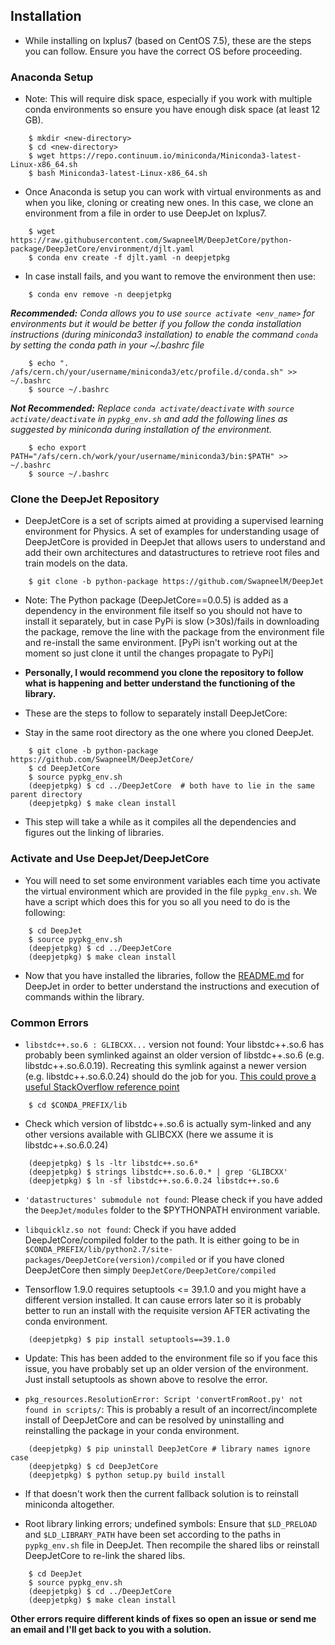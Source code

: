 ## Installation

* While installing on lxplus7 (based on CentOS 7.5), these are the steps you can follow. Ensure you have the correct OS before proceeding.

### Anaconda Setup

* Note: This will require disk space, especially if you work with multiple conda environments so ensure you have enough disk space (at least 12 GB).

```
    $ mkdir <new-directory> 
    $ cd <new-directory>
    $ wget https://repo.continuum.io/miniconda/Miniconda3-latest-Linux-x86_64.sh
    $ bash Miniconda3-latest-Linux-x86_64.sh
```

* Once Anaconda is setup you can work with virtual environments as and when you like, cloning or creating new ones. In this case, we clone an environment from a file in order to use DeepJet on lxplus7.

```
    $ wget https://raw.githubusercontent.com/SwapneelM/DeepJetCore/python-package/DeepJetCore/environment/djlt.yaml
    $ conda env create -f djlt.yaml -n deepjetpkg
```

* In case install fails, and you want to remove the environment then use:

```   
    $ conda env remove -n deepjetpkg
```


***Recommended:** Conda allows you to use `source activate <env_name>` for environments but it would be better if you follow the conda installation instructions (during miniconda3 installation) to enable the command `conda` by setting the conda path in your ~/.bashrc file*

```
    $ echo ". /afs/cern.ch/your/username/miniconda3/etc/profile.d/conda.sh" >> ~/.bashrc
    $ source ~/.bashrc
```

***Not Recommended:** Replace `conda activate/deactivate` with `source activate/deactivate` in `pypkg_env.sh` and add the following lines as suggested by miniconda during installation of the environment.*

```
    $ echo export PATH="/afs/cern.ch/work/your/username/miniconda3/bin:$PATH" >> ~/.bashrc
    $ source ~/.bashrc
```


### Clone the DeepJet Repository

* DeepJetCore is a set of scripts aimed at providing a supervised learning environment for Physics. A set of examples for understanding usage of DeepJetCore is provided in DeepJet that allows users to understand and add their own architectures and datastructures to retrieve root files and train models on the data.

```
    $ git clone -b python-package https://github.com/SwapneelM/DeepJet
```

* Note: The Python package (DeepJetCore==0.0.5) is added as a dependency in the environment file itself so you should not have to install it separately, but in case PyPi is slow (>30s)/fails in downloading the package, remove the line with the package from the environment file and re-install the same environment. 
[PyPi isn't working out at the moment so just clone it until the changes propagate to PyPi]

* **Personally, I would recommend you clone the repository to follow what is happening and better understand the functioning of the library.**

* These are the steps to follow to separately install DeepJetCore:

- Stay in the same root directory as the one where you cloned DeepJet.

```
    $ git clone -b python-package https://github.com/SwapneelM/DeepJetCore/
    $ cd DeepJetCore 
    $ source pypkg_env.sh
    (deepjetpkg) $ cd ../DeepJetCore  # both have to lie in the same parent directory
    (deepjetpkg) $ make clean install 
```

- This step will take a while as it compiles all the dependencies and figures out the linking of libraries.

### Activate and Use DeepJet/DeepJetCore

* You will need to set some environment variables each time you activate the virtual environment which are provided in the file `pypkg_env.sh`. We have a script which does this for you so all you need to do is the following:

```
    $ cd DeepJet
    $ source pypkg_env.sh
    (deepjetpkg) $ cd ../DeepJetCore
    (deepjetpkg) $ make clean install
```

* Now that you have installed the libraries, follow the [README.md](https://github.com/SwapneelM/DeepJet) for DeepJet in order to better understand the instructions and execution of commands within the library.
    
### Common Errors

* `libstdc++.so.6 : GLIBCXX...` version not found: Your libstdc++.so.6 has probably been symlinked against an older version of libstdc++.so.6 (e.g. libstdc++.so.6.0.19). Recreating this symlink against a newer version (e.g. libstdc++.so.6.0.24) should do the job for you. [This could prove a useful StackOverflow reference point](https://stackoverflow.com/a/16445803/5087991)

```
    $ cd $CONDA_PREFIX/lib
```
  
  - Check which version of libstdc++.so.6 is actually sym-linked and any other versions available with GLIBCXX (here we assume it is libstdc++.so.6.0.24)

```
    (deepjetpkg) $ ls -ltr libstdc++.so.6*
    (deepjetpkg) $ strings libstdc++.so.6.0.* | grep 'GLIBCXX'
    (deepjetpkg) $ ln -sf libstdc++.so.6.0.24 libstdc++.so.6
```

* `'datastructures' submodule not found`: Please check if you have added the `DeepJet/modules` folder to the $PYTHONPATH environment variable.

* `libquicklz.so not found`: Check if you have added DeepJetCore/compiled folder to the path. It is either going to be in `$CONDA_PREFIX/lib/python2.7/site-packages/DeepJetCore(version)/compiled` or if you have cloned DeepJetCore then simply `DeepJetCore/DeepJetCore/compiled`

* Tensorflow 1.9.0 requires setuptools <= 39.1.0 and you might have a different version installed. It can cause errors later so it is probably better to run an install with the requisite version AFTER activating the conda environment.

```
    (deepjetpkg) $ pip install setuptools==39.1.0
```
- Update: This has been added to the environment file so if you face this issue, you have probably set up an older version of the environment. Just install setuptools as shown above to resolve the error.

* `pkg_resources.ResolutionError: Script 'convertFromRoot.py' not found in scripts/`: This is probably a result of an incorrect/incomplete install of DeepJetCore and can be resolved by uninstalling and reinstalling the package in your conda environment.

```
    (deepjetpkg) $ pip uninstall DeepJetCore # library names ignore case
    (deepjetpkg) $ cd DeepJetCore
    (deepjetpkg) $ python setup.py build install  
```
- If that doesn't work then the current fallback solution is to reinstall miniconda altogether.

* Root library linking errors; undefined symbols: Ensure that `$LD_PRELOAD` and `$LD_LIBRARY_PATH` have been set according to the paths in `pypkg_env.sh` file in DeepJet. Then recompile the shared libs or reinstall DeepJetCore to re-link the shared libs.

```
    $ cd DeepJet
    $ source pypkg_env.sh
    (deepjetpkg) $ cd ../DeepJetCore
    (deepjetpkg) $ make clean install
```

**Other errors require different kinds of fixes so open an issue or send me an email and I'll get back to you with a solution.**








